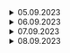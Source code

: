 
<details>
  <summary>05.09.2023</summary>
  
## Linux'ın dizin yapısı

![alt text](images/lin-tree.png)

-------------------

## 32 bit işlemci ile 64 bit işlemci arasındaki fark

İşlemcinin her bir döngüde işleyebileceği stringin boyutunu ifade eder. 32 bit işlemcisi olan bir bilgiisayara sadece 32 bit e göre yazılmış işletim sistemi yüklenebilir. 

## x86 ve x64 nedir

x86 işlemci üreten intel firmasının ürettiği işlemci modelinden ismini almaktadır. 8086 ve 8088 işlemci mimarisi ailelerinden ismini almaktadır. Aslında bu kavram mimarini adıdır. 62 bit işlemciler için de aynı mimari kullanılmış ve ilk başlarda x86-64 olarak adlandırılan bu işlemciler bir süre sonra x64 olarak kullanılmıştır.

## terminal ile shell farkı nedir

Terminal shell ile konuşan bir ön uygulamadır. Input olarak komutları alır ve shell'e iletir. Shell gelen komutu işler ve terminal iletir. (interpretter komut işleyici bash) 

-----------------

* Her kullanıcın linux üzerinde home folder'ı vardır. Linux multiuser kullanıma uygun bir işletim sistemidir. ~ işareti home folder'ını ifade eder.

* Linux'ta hersey bir dosyadir. 

* ls -l komutu ile gelen outputun başında d var ise bu klasor olduğunu ifade eder. l var ise link olduğunu ifade eder. Hiçbir şey yoksa dosya anlamına gelir.

![alt text](images/1.png)

------------

* Linux'ta bir komut girdiğimiz zaman $PATH env variable'ına atanmış değerde çalıştırılacak uygulamayı arar. Aşağıdaki şekilde sıra ile tüm dizinlere bakar ve uygulamayı bulduğunda çalıştırır.

![alt text](images/path.png)
</details>


<details>
  <summary>06.09.2023</summary>
  
  * Linux tarafında linkleme ile windows'taki shortcut'a benzer bir yapı oluşturabiliriz. İki tip linkleme yapabiliriz. İlki soft (sembolik) ikincisi hard linktir. Dosyanın soft link olduğunu önündeki l harfinden anlayabilir ya da soft link için neye linkli olduğunu ok ile görebiliriz. Hard linkte l harfi satır başında  olmaz. Linklerin başka bir temel amacına örnek olarak; bir uyglamanın ilk versiyonunda ayarların bir x dizininde tutulduğunu varsayalım. Bu uygulamayı kullanacak diğer uygulamalar ayalar dosyalarını x dizininden alacak şekilde configure edilmiş olur. Sonraki versiyonlarda ayarları fakrlı bir dizine taşıdığımızda uygulamalar hala ayarları x te arayacakları için bu dizin içine linkleme yapabiliriz. Hem dosya hem de klasör için linkleme yapabiliriz. 

  * link dosya silinir ise ana dosya silinmez. 

  * ana dosya silinirse link dosya silinir. (ls ile listeleniyor olur ama içine girmeye çalıştığında dosya yok hatası verir) 
  ![alt text](images/link.png)

### vim 

* https://vim.rtorr.com/lang/tr cheat sheet

* Vim ile dosya editleme yapabiliriz. i harfi ile insert moduna geçip değişiklik yapabilir. esc ile düzenleme modundan çıkabiliriz. kayıt edip çıkmak için ise wq! kullanırız.

* Set nu ile satıların numaralarını gösterir. Tersi set nonu'dur.

* Set nonu ile satır numaraları silinir.

  ![alt text](images/vim.png)

--------------------

## Linux dosya ve klasör yetkileri

  ![alt text](images/permissions.jpeg)

  * Yetkileri iki farklı şekilde gösterebiliriz. rwx yada bu kombinasyonların octal karşılıkları şeklinde ifade edebiliriz. Aşağıdaki görsele göre alabileceği değerleri inceleyebiliriz.

  ![alt text](images/permission_numeric.png)

  * Genelde kullanılan yetkiler;
  700 -> - rwx --- ---
  755 -> - rwx r-x r-x
  664 -> - rw- rw- r--
  660 -> - rw- rw- ---
  644 -> - rw- r-- r--

* 777 ve 666 yetkileri verilirken dikkat edilmelidir. Çünkü sistemde herkesin dosyayı çalıştırabilmesine ya da güncelleme yapabilmesine olanak sağlamış oluruz. Hack durumunda ya da hatalı işlem yapılması durumunda sonuçlar kötü olabilir.

* Linux'ta bir klasor yaratıldığında varsayılan yetkisi 777, dosya yaratıldığında 666'dır. Fakat umask sistemi ile varsayılan olarak atanacak yetkileri değiştirebiliriz. Kullanıcı bazlı bu umask düzenlenir. 

* Sistem üzerindeki kullanıcılar /etc/passwd dosyası altında bulunmaktadır.

  ![alt text](images/user_passwd.png)

* /etc/default/useradd dosyasında user yaratılırken kullanılacak defaultlar belirlenir. 

  ![alt text](images/useradd_default.png)

* Sistem ile ilgili işlemler yaparken ya root kullanıcıya geçmeliyiz ya da sudo komutu ile root kullanıcı gibi işlem yapmalıyız. Sudo sudoer olarak atanmış kullanıcıların çalıştırabileceği bir komuttur.

* su ile shell içinde kullanıcı değiştirme işlemi yaparsak yeni bir session başlar. Bu sesion üzerinde ex,t komutu çalıştırırsak önceki user session'ına döner. Tekrar exit yaptığımızda logout işlemi yapar.

* Linux dünyasında her kullanıcı kendi adında bir gruba eklenir. 

* Her linux distrosunda özel bir sudoer grubu vardır. Bu gruba eklenen kullanıcılar sudo yapabilirler. debian temelli distrolarda sudo grubu, fedora temelli distrolarda wheel gruplarına eklenen user'lar sudo komutuna yetkileri olur. 


</details>



<details>

  <summary>07.09.2023</summary>
  
  * Linux multiuser kullanıma uygun bir sistem olduğu ve userların yetki yönetimlerini daha rahat yapabilmek için group'lar kullanılabilir. 

  * Groupları /etc/groups dosyasında görebiliriz.

  * Dosyaların grouplarla da bir ilişkisi vardır. Varsayılan olarak dosyayı yaratan userın ana group'u dosyanın da group'u olur. Bu group'taki userlar yetkisi doğrultusunda dosya üzerinde işlem yapabilir. 

----------------

### stdin - stdout - stderror

* Linux üzerinde bir uygulama çalıştığında (process) bu process'e 3 tane stream yapıştırılır. Bunlar stdin, stdout ve stderror'dur.

  ![alt text](images/stdinouterror.png)

* stdin giriştir ve klavyeye bağlıdır diyebiliriz. Process'e input göndermek istediğimizde bu stream kullanılır. 

* stdout çıkış stream'dir. Process çalıştıktan sonra stdout stream'ine output var ise gönderir.

* stderror da process çalışırken bir hata alırsa kullanılan streamdir. 

* stdout kodu 1 dir yani bir yönlendirme işlemi yapılacaksa ls -al 1> test.txt şeklinde yazılabilir. Varsayılan yönlendirme atdout a bağlı olduğu için genelde "1" yazılmaz. Benzer şekilde stderror için de 2 kodu kullanılır.  

* /dev/null cihazı Linux için varsayılan olarak gelen bir cihazdır. İçine gönderilen her şey uzaya gönderilir. Yapılan bir işlem sonucu çıktı ile ilgilenmiyorsak buraya gönderebiliriz. 


#### Operatörler

##### > 

> operatörü ile stdout stream'ine gelen veriyi dosyaya redirect edebiliriz. Ezici bir operatördür. Yani yönlendirme yapılan doyada satır varsa ezilecektir. 

##### <

> operatörü ile komuta bir değeri redirect etmek istersek kullanabiliriz. Bir text dosyasının içeriğini mail olarak gönderecek bir uygulamamız olduğunu varsayalım. Bu durumda "mail x@x.com < mail.txt" komutu ile bu işlemi yapabiliriz. 

##### >>

> operatörü ile append işlemi yapılabilir.

##### | 

> pipe ile komutların stdout'larını sonraki process'in stdin'ine gönderebiliriz. Zincir şekilde komut çalıştırabilmek için kullanabiliriz.

#### ;

> Komutları sırası ile çalıştırır.  Önceki komutun hata alması sonraki komutların çalışmasını engellemez. 

##### &&

> Komutları sıra ile çalıştırmayı dener, hata aldığında sonraki komutları çalıştırmaz. 

##### ||

> Komutları sıra ile çalıştırmayı dener, hata aldığında sonraki komutu çalıştırır.
 
-----------
 
* allias'lar ile uzun komutları kısa bir komuta atayarak sürekli kullanımda kolaylık sağlayabiliriz.

* home directory'deki .bash_profile dosyasinda yazan komutlar login olarak terminali kullanan kullacılar için çalıştırılır. 

* .bashrc dosyasında ki komutlar ise non-login olarak çalıştırılan oturumlarda çalıştırılır. non-login, login olunarak açılmış bir oturumda bash ile yeni bir oturum açarak sağlanabilir. 

* Fakat bash_profile dosyasında da bashrc dosyası yüklendiği için her koşulda bashrc dosyası çalıştılıyor diye düşünebiliriz.

* bash_logout dosyası içine logout olurken execute edilmesini istediğimiz kodları yazabiliriz

</details>



<details>

  <summary>08.09.2023</summary>

  ## Process'ler
  * Linux üzerinde çalışan her uygulama bir process olarak görülür. Process'lerle etkileşim kurulablir.

  * Process'lerle iletişim kurmak için sinyallerden faydalanılır. 

    ![alt text](images/process-signal-types.png)
  
  * SIGINT (2) process'i durdurur ve terminali bize geri verir. ctrl+c ile terminale yapışan process'e gönderilebilir. 

  * SIGKILL (9) bu sinyal process öldürür ve process'in sinyali ignore etme imkanı yoktur. 

  * SIGTERM (15) bu sinyal process'i öldürür fakat process sinyali ignore edebilir, üzerindeki işi bitirip process'i düzgün bir şekilde kapatmak için kullanılır.

  * Process'ler çalıştıktan sonra exit code'lar ile kapanırlar. Bu kodlar aşağıdaki şekilde görülebilir. Exit code'a göre logic implemente edebiliyoruz.

      ![alt text](images/exit-codes.png)
  
  * Exit code'lar manuel olarak kapatılan process'ler için 128+sinyal numarası şekilde hesaplanır.
  ## Cron jobs
 
 * Takvimlendirilmiş şekilde process'leri çalıştırmak için kullanabileceğim yapıdır. 

 * Crontab uygulaması ile takvimlendirilmiş işleri planlayabiliriz. Crontab uygulaması bazı distrolarda yüklü olmayabilir. Yükledikten sonra servis olarak enable etmemiz gerekir.

 * Crontab uygulasını yüklemek için cronie uygulamasını yüklemek gerekir. 

 ## Systemd

* Linux'un initialization sistemi systemd'dir.  systemctl ile systemd ile etkileşime girebiliriz.

 ![alt text](images/systemd.png)

 ## Distroların paketleme yöntemleri

 * Red Hat, Centos ve Fedora temelli distrolar için rpm paketleme yöntemi kullanılır. Debian, Ubuntu temelli distrolar için deb paketleme yöntemi kullanılır. Distroların temekl farkları da paketleme yöntemleridir.
 
 * Paketleri wget ile indirebiliriz fakat uygulama repository'leri üzerinden kurulumlarını yapmak daha kolay ve daha güvenlidir. rpm temelli paketleri yönetmek için iki package manager vardır. yum ve dnf. 

 * deb tabanlı paketler için ise apt ya da apt-get manager'ini kullanıyoruz. 

 ![alt text](images/dnf.png)



</details>